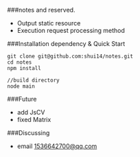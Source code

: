 ###notes and reserved. 

 * Output static resource
 * Execution request processing method

###Installation dependency & Quick Start
```
git clone git@github.com:shui14/notes.git
cd notes
npm install

//build directory
node main
```

###Future
* add JsCV
* fixed Matrix

###Discussing
* email <1536642700@qq.com>
